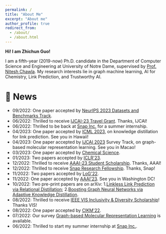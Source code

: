 ```yaml
---
permalink: /
title: "About Me"
excerpt: "About me"
author_profile: true
redirect_from: 
  - /about/
  - /about.html
---
```

**Hi! I am Zhichun Guo!**

I am a fifth-year (2019-now) Ph.D. candidate in the Department of Computer Science and Engineering at University of Notre Dame, supervised by [Prof. Nitesh Chawla](https://niteshchawla.nd.edu/). My research interests lie in graph machine learning, AI for Chemistry, Link Prediction, and Trustworthy AI.

# 🌟 **News**
- 09/2022: One paper accepted by [NeurIPS 2023 Datasets and Benchmarks Track](https://nips.cc/Conferences/2023/CallForDatasetsBenchmarks).  
- 06/2022: Thrilled to receive [IJCAI-23 Travel Grant](https://ijcai-23.org/ijcai-aij-2023-travel-and-accessibility-grant-program/). Thanks, IJCAI!  
- 06/2022: Thrilled to be back at [Snap Inc.](https://research.snap.com/) for a summer internship.  
- 04/2023: One paper accepted by [ICML 2023](https://icml.cc/), on knowledge distillation for link prediction. See you in Hawaii!  
- 04/2023: One paper accepted by [IJCAI 2023](https://ijcai-23.org/) Survey Track, on graph-based molecular representation learning. See you in Macao!  
- 03/2023: One paper accepted by [Chemical Science](https://www.rsc.org/).  
- 01/2023: Two papers accepted by [ICLR'23](https://iclr.cc/).  
- 12/2022: Thrilled to receive [AAAI-23 Student Scholarship](https://aaai.org/Conferences/AAAI-23/student-scholar-and-volunteer-program/). Thanks, AAAI!  
- 12/2022: Thrilled to receive [Snap Research Fellowship](https://research.snap.com/fellowships.html). Thanks, Snap!  
- 11/2022: Two papers accepted by [LoG'22](https://logconference.org/).  
- 11/2022: One paper accepted by [AAAI'23](https://aaai.org/Conferences/AAAI-23/). See you in Washington DC!  
- 10/2022: Two pre-print papers are on arXiv: 1.[Linkless Link Prediction via Relational Distillation](https://arxiv.org/pdf/2210.05801.pdf);  2.[Boosting Graph Neural Networks via Adaptive Knowledge Distillation](https://arxiv.org/pdf/2210.05920.pdf).  
- 08/2022: Thrilled to receive [IEEE VIS Inclusivity & Diversity Scholarship](https://ieeevis.org/year/2022/info/inclusion-and-diversity/diversity-scholarship)! Thanks VIS!  
- 08/2022: One paper accepted by [CIKM'22](https://www.cikm2022.org/).  
- 07/2022: Our survey [Graph-based Molecular Representation Learning](https://arxiv.org/pdf/2207.04869.pdf) is available.  
- 06/2022: Thrilled to start my summer internship at [Snap Inc.](https://research.snap.com/).

